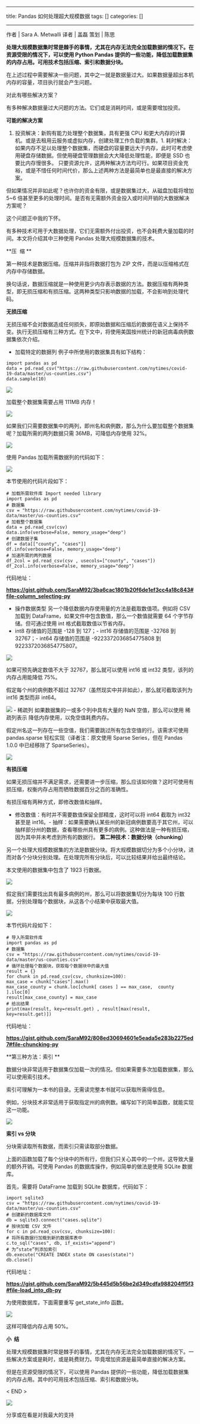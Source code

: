 
--- 
title:  Pandas 如何处理超大规模数据 
tags: []
categories: [] 

---
>  
  作者 | Sara A. Metwalli 译者 | 盖磊 策划 | 陈思 
 

**处理大规模数据集时常是棘手的事情，尤其在内存无法完全加载数据的情况下。在资源受限的情况下，可以使用 Python Pandas 提供的一些功能，降低加载数据集的内存占用。可用技术包括压缩、索引和数据分块。**

在上述过程中需要解决一些问题，其中之一就是数据量过大。如果数据量超出本机内存的容量，项目执行就会产生问题。

对此有哪些解决方案？

有多种解决数据量过大问题的方法。它们或是消耗时间，或是需要增加投资。

 **可能的解决方案** 
1. 投资解决：新购有能力处理整个数据集，具有更强 CPU 和更大内存的计算机。或是去租用云服务或虚拟内存，创建处理工作负载的集群。1. 耗时解决：如果内存不足以处理整个数据集，而硬盘的容量要远大于内存，此时可考虑使用硬盘存储数据。但使用硬盘管理数据会大大降低处理性能，即便是 SSD 也要比内存慢很多。
只要资源允许，这两种解决方法均可行。如果项目资金充裕，或是不惜任何时间代价，那么上述两种方法是最简单也是最直接的解决方案。

但如果情况并非如此呢？也许你的资金有限，或是数据集过大，从磁盘加载将增加 5~6 倍甚至更多的处理时间。是否有无需额外资金投入或时间开销的大数据解决方案呢？

这个问题正中我的下怀。

有多种技术可用于大数据处理，它们无需额外付出投资，也不会耗费大量加载的时间。本文将介绍其中三种使用 Pandas 处理大规模数据集的技术。

**压  缩 **

第一种技术是数据压缩。压缩并非指将数据打包为 ZIP 文件，而是以压缩格式在内存中存储数据。

换句话说，数据压缩就是一种使用更少内存表示数据的方法。数据压缩有两种类型，即无损压缩和有损压缩。这两种类型只影响数据的加载，不会影响到处理代码。

 **无损压缩** 

无损压缩不会对数据造成任何损失，即原始数据和压缩后的数据在语义上保持不变。执行无损压缩有三种方式。在下文中，将使用美国按州统计的新冠病毒病例数据集依次介绍。
- 加载特定的数据列
例子中所使用的数据集具有如下结构：

```
import pandas as pd
data = pd.read_csv("https://raw.githubusercontent.com/nytimes/covid-19-data/master/us-counties.csv")
data.sample(10)
```

<img src="https://imgconvert.csdnimg.cn/aHR0cHM6Ly9tbWJpei5xcGljLmNuL21tYml6X3BuZy9aQmpWckhJZGtPa2lhOVBtNGJkUU91UnpWdFRzYmliOFU3VUliR0RTaWN1S3pPcFc0U2JJSkliYWJxMkJUNE92a3h3WTVla1FSN2U5Y1JQV0dqMjNLcDZjZy82NDA?x-oss-process=image/format,png">

加载整个数据集需要占用 111MB 内存！

<img src="https://imgconvert.csdnimg.cn/aHR0cHM6Ly9tbWJpei5xcGljLmNuL21tYml6X3BuZy9aQmpWckhJZGtPa2lhOVBtNGJkUU91UnpWdFRzYmliOFU3ck1pYkJaNGpVamE3WDZ2Y1pYR3J4bFYwV05tM0pYWG0zWU4xZXBXcDcwWTdhdHdraWFUSDBtRVEvNjQw?x-oss-process=image/format,png">

如果我们只需要数据集中的两列，即州名和病例数，那么为什么要加载整个数据集呢？加载所需的两列数据只需 36MB，可降低内存使用 32%。

<img src="https://imgconvert.csdnimg.cn/aHR0cHM6Ly9tbWJpei5xcGljLmNuL21tYml6X3BuZy9aQmpWckhJZGtPa2lhOVBtNGJkUU91UnpWdFRzYmliOFU3dGlicG5CcUZQYU52RjZwVEo1WlB4RXdpY1VwcWFOSW9xY3dLN01Gak9LOGlhV2Z2M3pCbVM0ZG5nLzY0MA?x-oss-process=image/format,png">

使用 Pandas 加载所需数据列的代码如下：

<img src="https://imgconvert.csdnimg.cn/aHR0cHM6Ly9tbWJpei5xcGljLmNuL21tYml6X3BuZy9aQmpWckhJZGtPa2lhOVBtNGJkUU91UnpWdFRzYmliOFU3aWFJZzRBTW1DOGFTdzZTVXYySWRMOWVBd0Fxakt5dXczU1FxdzlEbXpKM0oza3FpYXZPTnAwOGcvNjQw?x-oss-process=image/format,png">

本节使用的代码片段如下：

```
# 加载所需软件库 Import needed library
import pandas as pd
# 数据集
csv = "https://raw.githubusercontent.com/nytimes/covid-19-data/master/us-counties.csv"
# 加载整个数据集
data = pd.read_csv(csv)
data.info(verbose=False, memory_usage="deep")
# 创建数据子集
df = data[["county", "cases"]]
df.info(verbose=False, memory_usage="deep")
# 加速所需的两列数据
df_2col = pd.read_csv(csv , usecols=["county", "cases"])
df_2col.info(verbose=False, memory_usage="deep")
```

代码地址：

**https://gist.github.com/SaraM92/3ba6cac1801b20f6de1ef3cc4a18c843#file-column_selecting-py**
- 操作数据类型
另一个降低数据内存使用量的方法是截取数值项。例如将 CSV 加载到 DataFrame，如果文件中包含数值，那么一个数值就需要 64 个字节存储。但可通过使用 int 格式截取数值以节省内存。
- int8 存储值的范围是 -128 到 127；- int16 存储值的范围是 -32768 到 32767；- int64 存储值的范围是 -9223372036854775808 到 9223372036854775807。
<img src="https://imgconvert.csdnimg.cn/aHR0cHM6Ly9tbWJpei5xcGljLmNuL21tYml6X3BuZy9aQmpWckhJZGtPa2lhOVBtNGJkUU91UnpWdFRzYmliOFU3T1FvRzhEaWN4S1I1Q0oxblZpYTNzd0tRR2lhV0FlUVlKeEZsR0JCbmpRTUtkN2RINHZkYlRvcE1nLzY0MA?x-oss-process=image/format,png">

如果可预先确定数值不大于 32767，那么就可以使用 int16 或 int32 类型，该列的内存占用能降低 75%。

假定每个州的病例数不超过 32767（虽然现实中并非如此），那么就可截取该列为 int16 类型而非 int64。

<img src="https://imgconvert.csdnimg.cn/aHR0cHM6Ly9tbWJpei5xcGljLmNuL21tYml6X3BuZy9aQmpWckhJZGtPa2lhOVBtNGJkUU91UnpWdFRzYmliOFU3eE5ORzhkSUhhUjcxMTVMTjAyYm5oWHFRTjI2dnBJeGE4ZjVBblhmek9xa0t5U2Z6NlJNdXB3LzY0MA?x-oss-process=image/format,png">
- 稀疏列
如果数据集的一或多个列中具有大量的 NaN 空值，那么可以使用 稀疏列表示 降低内存使用，以免空值耗费内存。

假定州名这一列存在一些空值，我们需要跳过所有包含空值的行。该需求可使用 pandas.sparse 轻松实现（译者注：原文使用 Sparse Series，但在 Pandas 1.0.0 中已经移除了 SparseSeries）。

<img src="https://imgconvert.csdnimg.cn/aHR0cHM6Ly9tbWJpei5xcGljLmNuL21tYml6X3BuZy9aQmpWckhJZGtPa2lhOVBtNGJkUU91UnpWdFRzYmliOFU3eE5ORzhkSUhhUjcxMTVMTjAyYm5oWHFRTjI2dnBJeGE4ZjVBblhmek9xa0t5U2Z6NlJNdXB3LzY0MA?x-oss-process=image/format,png">

 **有损压缩** 

如果无损压缩并不满足需求，还需要进一步压缩，那么应该如何做？这时可使用有损压缩，权衡内存占用而牺牲数据百分之百的准确性。

有损压缩有两种方式，即修改数值和抽样。
- 修改数值：有时并不需要数值保留全部精度，这时可以将 int64 截取为 int32 甚至是 int16。- 抽样：如果需要确认某些州的新冠病例数要高于其它州，可以抽样部分州的数据，查看哪些州具有更多的病例。这种做法是一种有损压缩，因为其中并未考虑到所有的数据行。
 **第二种技术：数据分块（chunking）** 

另一个处理大规模数据集的方法是数据分块。将大规模数据切分为多个小分块，进而对各个分块分别处理。在处理完所有分块后，可以比较结果并给出最终结论。

本文使用的数据集中包含了 1923 行数据。

<img src="https://imgconvert.csdnimg.cn/aHR0cHM6Ly9tbWJpei5xcGljLmNuL21tYml6X3BuZy9aQmpWckhJZGtPa2lhOVBtNGJkUU91UnpWdFRzYmliOFU3cXJpYjdNSWljWHRNVzh3OEJESGJFenkxbkl6b09XR1J5WEd1Vlh2amcwdENjbFJnTVY1RWliMjBRLzY0MA?x-oss-process=image/format,png">

假定我们需要找出具有最多病例的州，那么可以将数据集切分为每块 100 行数据，分别处理每个数据块，从这各个小结果中获取最大值。

<img src="https://imgconvert.csdnimg.cn/aHR0cHM6Ly9tbWJpei5xcGljLmNuL21tYml6X3BuZy9aQmpWckhJZGtPa2lhOVBtNGJkUU91UnpWdFRzYmliOFU3VTZMT0tzSXQ2QlVhVVlueVhpY1F6MGxhbkEyY1lHSFpEaWNzZnA4ejhZT2tDT0JqUUNqS1FzSEEvNjQw?x-oss-process=image/format,png">

本节代码片段如下：

```
# 导入所需软件库
import pandas as pd
# 数据集
csv = "https://raw.githubusercontent.com/nytimes/covid-19-data/master/us-counties.csv"
# 循环处理每个数据块，获取每个数据块中的最大值
result = {}
for chunk in pd.read_csv(csv, chunksize=100):
max_case = chunk["cases"].max()
max_case_county = chunk.loc[chunk[ cases ] == max_case,  county ].iloc[0]
result[max_case_county] = max_case
# 给出结果
print(max(result, key=result.get) , result[max(result, key=result.get)])
```

代码地址：

**https://gist.github.com/SaraM92/808ed30694601e5eada5e283b2275ed7#file-chuncking-py**

 **第三种方法：索引 **

数据分块非常适用于数据集仅加载一次的情况。但如果需要多次加载数据集，那么可以使用索引技术。

索引可理解为一本书的目录。无需读完整本书就可以获取所需得信息。

例如，分块技术非常适用于获取指定州的病例数。编写如下的简单函数，就能实现这一功能。

<img src="https://imgconvert.csdnimg.cn/aHR0cHM6Ly9tbWJpei5xcGljLmNuL21tYml6X3BuZy9aQmpWckhJZGtPa2lhOVBtNGJkUU91UnpWdFRzYmliOFU3ZU90eDA0emhrRnNoMXdmQkZBOVZ3MG5JVVM0TzdHR3puOGJyV1JDeXRZT0FTQXV1d2ZVRGljdy82NDA?x-oss-process=image/format,png">

 **索引 vs 分块** 

分块需读取所有数据，而索引只需读取部分数据。

上面的函数加载了每个分块中的所有行，但我们只关心其中的一个州，这导致大量的额外开销。可使用 Pandas 的数据库操作，例如简单的做法是使用 SQLite 数据库。

首先，需要将 DataFrame 加载到 SQLite 数据库，代码如下：

```
import sqlite3
csv = "https://raw.githubusercontent.com/nytimes/covid-19-data/master/us-counties.csv"
# 创建新的数据库文件
db = sqlite3.connect("cases.sqlite")
# 按块加载 CSV 文件
for c in pd.read_csv(csv, chunksize=100):
# 将所有数据行加载到新的数据库表中
c.to_sql("cases", db, if_exists="append")
# 为“state”列添加索引
db.execute("CREATE INDEX state ON cases(state)")
db.close()
```

代码地址：

**https://gist.github.com/SaraM92/5b445d5b56be2d349cdfa988204ff5f3#file-load_into_db-py**

为使用数据库，下面需要重写 get_state_info 函数。

<img src="https://imgconvert.csdnimg.cn/aHR0cHM6Ly9tbWJpei5xcGljLmNuL21tYml6X3BuZy9aQmpWckhJZGtPa2lhOVBtNGJkUU91UnpWdFRzYmliOFU3WktQQTRhUVBpYllBeWljSXcxQ285SHJESUZQdHlsc3hXZWtJa0NoaWE5N3F1dVNHNnZxdVVBaWJtZy82NDA?x-oss-process=image/format,png">

这样可降低内存占用 50%。

 **小  结** 

处理大规模数据集时常是棘手的事情，尤其在内存无法完全加载数据的情况下。一些解决方案或是耗时，或是耗费财力。毕竟增加资源是最简单直接的解决方案。

但是在资源受限的情况下，可以使用 Pandas 提供的一些功能，降低加载数据集的内存占用。其中的可用技术包括压缩、索引和数据分块。

&lt; END &gt;

<img src="https://imgconvert.csdnimg.cn/aHR0cHM6Ly9tbWJpei5xcGljLmNuL21tYml6X3BuZy9QdlA2cWpVcHZJcGFPWnF1SzE4eGM0V2JIT05pYmVoZU9HTXNJMUdIR0Z1UmpycUxpY2lhNld1aWNxaWNNWTZuY2t2Y21pYUZaWUcxWnM4Zjd5bnBwRTJaR2JFQS82NDA?x-oss-process=image/format,png">

分享或在看是对我最大的支持
